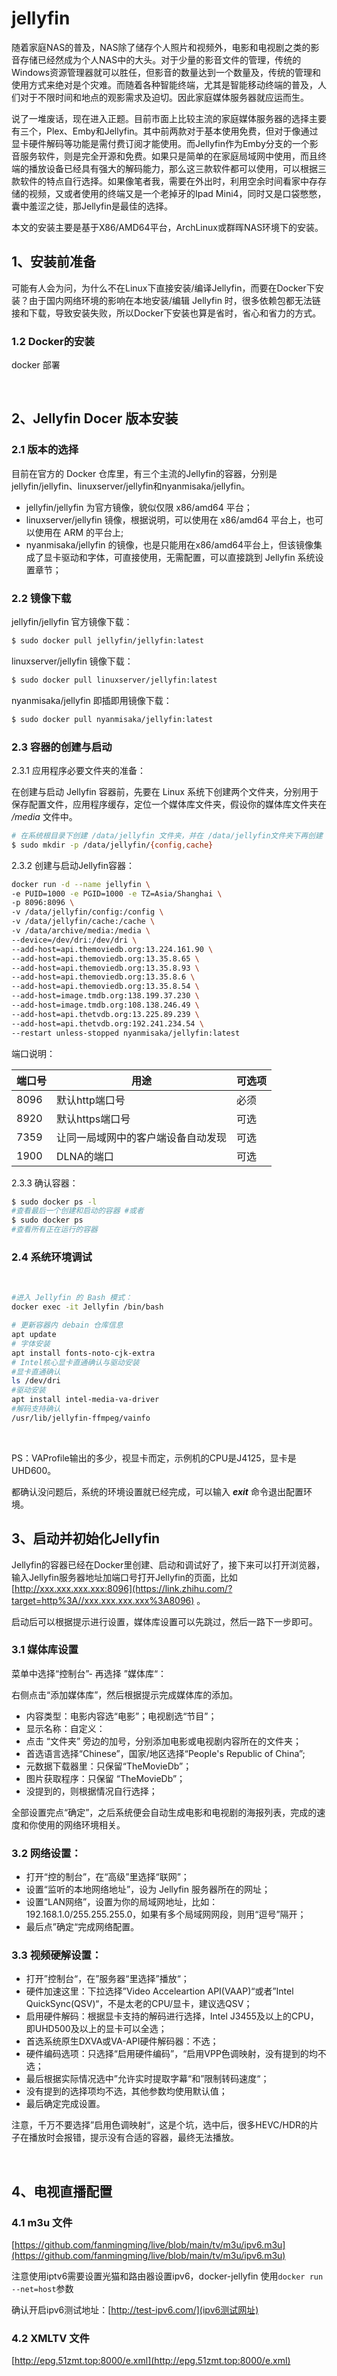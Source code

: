 # jellyfin

随着家庭NAS的普及，NAS除了储存个人照片和视频外，电影和电视剧之类的影音存储已经然成为个人NAS中的大头。对于少量的影音文件的管理，传统的Windows资源管理器就可以胜任，但影音的数量达到一个数量及，传统的管理和使用方式来绝对是个灾难。而随着各种智能终端，尤其是智能移动终端的普及，人们对于不限时间和地点的观影需求及迫切。因此家庭媒体服务器就应运而生。

说了一堆废话，现在进入正题。目前市面上比较主流的家庭媒体服务器的选择主要有三个，Plex、Emby和Jellyfin。其中前两款对于基本使用免费，但对于像通过显卡硬件解码等功能是需付费订阅才能使用。而Jellyfin作为Emby分支的一个影音服务软件，则是完全开源和免费。如果只是简单的在家庭局域网中使用，而且终端的播放设备已经具有强大的解码能力，那么这三款软件都可以使用，可以根据三款软件的特点自行选择。如果像笔者我，需要在外出时，利用空余时间看家中存存储的视频，又或者使用的终端又是一个老掉牙的Ipad Mini4，同时又是口袋憋憋，囊中羞涩之徒，那Jellyfin是最佳的选择。

本文的安装主要是基于X86/AMD64平台，ArchLinux或群晖NAS环境下的安装。

## 1、安装前准备

可能有人会为问，为什么不在Linux下直接安装/编译Jellyfin，而要在Docker下安装？由于国内网络环境的影响在本地安装/编辑 Jellyfin 时，很多依赖包都无法链接和下载，导致安装失败，所以Docker下安装也算是省时，省心和省力的方式。

### 1.2 Docker的安装

docker 部署

​​

## 2、Jellyfin Docer 版本安装

### 2.1 版本的选择

目前在官方的 Docker 仓库里，有三个主流的Jellyfin的容器，分别是 jellyfin/jellyfin、linuxserver/jellyfin和nyanmisaka/jellyfin。

* jellyfin/jellyfin 为官方镜像，貌似仅限 x86/amd64 平台；
* linuxserver/jellyfin 镜像，根据说明，可以使用在 x86/amd64 平台上，也可以使用在 ARM 的平台上;
* nyanmisaka/jellyfin 的镜像，也是只能用在x86/amd64平台上，但该镜像集成了显卡驱动和字体，可直接使用，无需配置，可以直接跳到 Jellyfin 系统设置章节；

### 2.2 镜像下载

jellyfin/jellyfin 官方镜像下载：

```bash
$ sudo docker pull jellyfin/jellyfin:latest
```

linuxserver/jellyfin 镜像下载：

```bash
$ sudo docker pull linuxserver/jellyfin:latest
```

nyanmisaka/jellyfin 即插即用镜像下载：

```bash
$ sudo docker pull nyanmisaka/jellyfin:latest
```

### 2.3 容器的创建与启动

2.3.1 应用程序必要文件夹的准备：

在创建与启动 Jellyfin 容器前，先要在 Linux 系统下创建两个文件夹，分别用于保存配置文件，应用程序缓存，定位一个媒体库文件夹，假设你的媒体库文件夹在  */media* 文件中。

```bash
# 在系统根目录下创建 /data/jellyfin 文件夹，并在 /data/jellyfin文件夹下再创建 config 和 cache 两个三级文件夹 
$ sudo mkdir -p /data/jellyfin/{config,cache}
```

2.3.2 创建与启动Jellyfin容器：

```bash
docker run -d --name jellyfin \
-e PUID=1000 -e PGID=1000 -e TZ=Asia/Shanghai \
-p 8096:8096 \
-v /data/jellyfin/config:/config \
-v /data/jellyfin/cache:/cache \
-v /data/archive/media:/media \
--device=/dev/dri:/dev/dri \
--add-host=api.themoviedb.org:13.224.161.90 \
--add-host=api.themoviedb.org:13.35.8.65 \
--add-host=api.themoviedb.org:13.35.8.93 \
--add-host=api.themoviedb.org:13.35.8.6 \
--add-host=api.themoviedb.org:13.35.8.54 \
--add-host=image.tmdb.org:138.199.37.230 \
--add-host=image.tmdb.org:108.138.246.49 \
--add-host=api.thetvdb.org:13.225.89.239 \
--add-host=api.thetvdb.org:192.241.234.54 \
--restart unless-stopped nyanmisaka/jellyfin:latest 
```

端口说明：

|端口号|用途|可选项|
| --------| ------------------------------------| --------|
|8096|默认http端口号|必须|
|8920|默认https端口号|可选|
|7359|让同一局域网中的客户端设备自动发现|可选|
|1900|DLNA的端口|可选|

2.3.3 确认容器：

```bash
$ sudo docker ps -l 
#查看最后一个创建和启动的容器 #或者 
$ sudo docker ps 
#查看所有正在运行的容器
```

### 2.4 系统环境调试

‍

```bash
#进入 Jellyfin 的 Bash 模式：
docker exec -it Jellyfin /bin/bash

# 更新容器内 debain 仓库信息
apt update 
# 字体安装
apt install fonts-noto-cjk-extra
# Intel核心显卡直通确认与驱动安装
#显卡直通确认 
ls /dev/dri
#驱动安装 
apt install intel-media-va-driver 
#解码支持确认 
/usr/lib/jellyfin-ffmpeg/vainfo
```

​​​​

PS：VAProfile输出的多少，视显卡而定，示例机的CPU是J4125，显卡是UHD600。

都确认没问题后，系统的环境设置就已经完成，可以输入 ***exit*** 命令退出配置环境。

## 3、启动并初始化Jellyfin

Jellyfin的容器已经在Docker里创建、启动和调试好了，接下来可以打开浏览器，输入Jellyfin服务器地址加端口号打开Jellyfin的页面，比如 [http://xxx.xxx.xxx.xxx:8096](https://link.zhihu.com/?target=http%3A//xxx.xxx.xxx.xxx%3A8096) 。

启动后可以根据提示进行设置，媒体库设置可以先跳过，然后一路下一步即可。

### 3.1 媒体库设置

菜单中选择“控制台”- 再选择 ”媒体库“：

右侧点击“添加媒体库”，然后根据提示完成媒体库的添加。​​

* 内容类型：电影内容选“电影”；电视剧选“节目”；
* 显示名称：自定义：
* 点击 “文件夹” 旁边的加号，分别添加电影或电视剧内容所在的文件夹；
* 首选语言选择“Chinese”，国家/地区选择“People's Republic of China”;
* 元数据下载器里：只保留“TheMovieDb”；
* 图片获取程序：只保留 “TheMovieDb”；
* 没提到的，则根据情况自行选择；

全部设置完点“确定”，之后系统便会自动生成电影和电视剧的海报列表，完成的速度和你使用的网络环境相关。

### 3.2 网络设置：

* 打开“控的制台”，在“高级”里选择“联网”；
* 设置“监听的本地网络地址”，设为 Jellyfin 服务器所在的网址；
* 设置“LAN网络”，设置为你的局域网地址，比如：192.168.1.0/255.255.255.0，如果有多个局域网网段，则用“逗号”隔开；
* 最后点”确定“完成网络配置。

### 3.3 视频硬解设置：

* 打开”控制台“，在”服务器“里选择”播放“；
* 硬件加速这里：下拉选择”Video Acceleartion API(VAAP)“或者”Intel QuickSync(QSV)“，不是太老的CPU/显卡，建议选QSV；
* 启用硬件解码：根据显卡支持的解码进行选择，Intel J3455及以上的CPU，即UHD500及以上的显卡可以全选；
* 首选系统原生DXVA或VA-API硬件解码器：不选；
* 硬件编码选项：只选择“启用硬件编码”，“启用VPP色调映射，没有提到的均不选；
* 最后根据实际情况选中”允许实时提取字幕“和”限制转码速度“；
* 没有提到的选择项均不选，其他参数均使用默认值；
* 最后确定完成设置。

注意，千万不要选择”启用色调映射“，这是个坑，选中后，很多HEVC/HDR的片子在播放时会报错，提示没有合适的容器，最终无法播放。

‍

## 4、电视直播配置

### 4.1 m3u 文件

[https://github.com/fanmingming/live/blob/main/tv/m3u/ipv6.m3u](https://github.com/fanmingming/live/blob/main/tv/m3u/ipv6.m3u)

注意使用iptv6需要设置光猫和路由器设置ipv6，docker-jellyfin 使用`docker run --net=host`​参数

确认开启ipv6测试地址：[http://test-ipv6.com/](ipv6测试网址)

### 4.2 XMLTV 文件

[http://epg.51zmt.top:8000/e.xml](http://epg.51zmt.top:8000/e.xml)

‍
